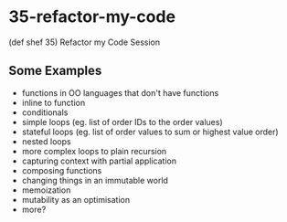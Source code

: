 # 35-refactor-my-code
(def shef 35) Refactor my Code Session

## Some Examples

* functions in OO languages that don't have functions
* inline to function
* conditionals
* simple loops (eg. list of order IDs to the order values)
* stateful loops (eg. list of order values to sum or highest value order)
* nested loops
* more complex loops to plain recursion
* capturing context with partial application
* composing functions
* changing things in an immutable world
* memoization
* mutability as an optimisation
* more?
